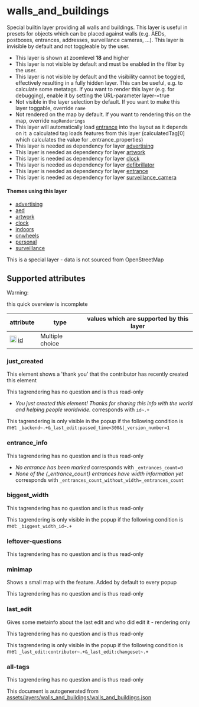 [//]: # (WARNING: this file is automatically generated. Please find the sources at the bottom and edit those sources)

 walls_and_buildings 
=====================





Special builtin layer providing all walls and buildings. This layer is useful in presets for objects which can be placed against walls (e.g. AEDs, postboxes, entrances, addresses, surveillance cameras, …). This layer is invisible by default and not toggleable by the user.






  - This layer is shown at zoomlevel **18** and higher
  - This layer is not visible by default and must be enabled in the filter by the user. 
  - This layer is not visible by default and the visibility cannot be toggled, effectively resulting in a fully hidden layer. This can be useful, e.g. to calculate some metatags. If you want to render this layer (e.g. for debugging), enable it by setting the URL-parameter layer-<id>=true
  - Not visible in the layer selection by default. If you want to make this layer toggable, override `name`
  - Not rendered on the map by default. If you want to rendering this on the map, override `mapRenderings`
  - This layer will automatically load  [entrance](./entrance.md)  into the layout as it depends on it:  a calculated tag loads features from this layer (calculatedTag[0] which calculates the value for _entrance_properties)
  - This layer is needed as dependency for layer [advertising](#advertising)
  - This layer is needed as dependency for layer [artwork](#artwork)
  - This layer is needed as dependency for layer [clock](#clock)
  - This layer is needed as dependency for layer [defibrillator](#defibrillator)
  - This layer is needed as dependency for layer [entrance](#entrance)
  - This layer is needed as dependency for layer [surveillance_camera](#surveillance_camera)




#### Themes using this layer 





  - [advertising](https://mapcomplete.org/advertising)
  - [aed](https://mapcomplete.org/aed)
  - [artwork](https://mapcomplete.org/artwork)
  - [clock](https://mapcomplete.org/clock)
  - [indoors](https://mapcomplete.org/indoors)
  - [onwheels](https://mapcomplete.org/onwheels)
  - [personal](https://mapcomplete.org/personal)
  - [surveillance](https://mapcomplete.org/surveillance)


This is a special layer - data is not sourced from OpenStreetMap



 Supported attributes 
----------------------



Warning: 

this quick overview is incomplete



attribute | type | values which are supported by this layer
----------- | ------ | ------------------------------------------
[<img src='https://mapcomplete.org/assets/svg/statistics.svg' height='18px'>](https://taginfo.openstreetmap.org/keys/id#values) [id](https://wiki.openstreetmap.org/wiki/Key:id) | Multiple choice | 




### just_created 



This element shows a 'thank you' that the contributor has recently created this element

This tagrendering has no question and is thus read-only





  - *You just created this element! Thanks for sharing this info with the world and helping people worldwide.*  corresponds with  `id~.+`


This tagrendering is only visible in the popup if the following condition is met: `_backend~.+&_last_edit:passed_time<300&|_version_number=1`



### entrance_info 



This tagrendering has no question and is thus read-only





  - *No entrance has been marked*  corresponds with  `_entrances_count=0`
  - *None of the {_entrance_count} entrances have width information yet*  corresponds with  `_entrances_count_without_width=_entrances_count`




### biggest_width 



This tagrendering has no question and is thus read-only



This tagrendering is only visible in the popup if the following condition is met: `_biggest_width_id~.+`



### leftover-questions 



This tagrendering has no question and is thus read-only





### minimap 



Shows a small map with the feature. Added by default to every popup

This tagrendering has no question and is thus read-only





### last_edit 



Gives some metainfo about the last edit and who did edit it - rendering only

This tagrendering has no question and is thus read-only



This tagrendering is only visible in the popup if the following condition is met: `_last_edit:contributor~.+&_last_edit:changeset~.+`



### all-tags 



This tagrendering has no question and is thus read-only

 

This document is autogenerated from [assets/layers/walls_and_buildings/walls_and_buildings.json](https://github.com/pietervdvn/MapComplete/blob/develop/assets/layers/walls_and_buildings/walls_and_buildings.json)
